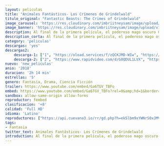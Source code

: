 ```yaml
---
layout: peliculas
title: "Animales Fantásticos- Los Crímenes de Grindelwald"
titulo_original: "Fantastic Beasts: The Crimes of Grindelwald"
image_carousel: 'https://res.cloudinary.com/imbriitneysam/image/upload/v1542758302/crimenes-poster-min.jpg'
image_banner: 'https://res.cloudinary.com/imbriitneysam/image/upload/v1542758303/crimines-banner-min.jpg'
description: Al final de la primera película, el poderoso mago oscuro Gellert Grindelwald (Johnny Depp) fue capturado por MACUSA (Congreso Mágico de los Estados Unidos de América), con la ayuda de Newt Scamander (Eddie Redmayne). Pero, cumpliendo con su amenaza, Grindelwald escapó de su custodia y ha comenzado a reunir seguidores, la mayoría de los cuales no sospechan sus verdaderas intenciones- alzar a los magos purasangre para reinar sobre todas las criaturas no mágicas. En un esfuerzo por frustrar los planes de Grindelwald, Albus Dumbledore (Jude Law) recluta a su antiguo estudiante Newt Scamander, quien accede a prestar su ayuda, sin conocer los peligros que aguardan
description_corta: Al final de la primera película, el poderoso mago oscuro Gellert Grindelwald (Johnny Depp) fue capturado por MACUSA (Congreso Mágico de los Estados Unidos de América), con la ayuda de Newt Scamander (Eddie Redmayne). Pero, cumpliendo con su amenaza, Grindelwald escapó de...
category: 'peliculas'
descargas: 'yes'
descargas2:
    descarga-1: ["1", "https://oload.services/f/zQCKJMD-WIw", "https://www.google.com/s2/favicons?domain=openload.co","OpenLoad","https://res.cloudinary.com/imbriitneysam/image/upload/v1541473684/mexico.png", "Latino", "Full HD"]
    descarga-2: ["2", "https://www.rapidvideo.com/d/G0QDUL1LVX", "https://www.google.com/s2/favicons?domain=www.rapidvideo.com","RapidVideo","https://res.cloudinary.com/imbriitneysam/image/upload/v1541473684/mexico.png", "Latino", "Full HD"]
nuevo: 'new_peliculas'
anio: '2018'
duracion: '2h 14 min'
estrellas: '5'
genero: Fantasía, Drama, Ciencia Ficción
trailer: https://www.youtube.com/embed/Ga6TGV_TBFo
embed: https://www.youtube.com/embed/Ga6TGV_TBFo?rel=0&amp;hd=1&border=0&wmode=opaque&enablejsapi=1&modestbranding=1&controls=1&showinfo=1
sandbox: allow-same-origin allow-forms
reproductor: fembed
clasificacion: '+8'
calidad: 'Full HD'
idioma: 'Latino'
reproductores: ["https://api.cuevana3.io/rr/gd.php?h=ek5lbm9xYWNrS0xJMVp5b21KREk0dFBLbjVkaHhkRGdrOG1jbnBpUnhhS1Z6bVdJWjVXT282bVFqSjJMc3FTcXVNWnFkMmVwMjlUR25KeURkOUNUbzhhU3FadVkyUT09"]
tags:
- Fantasia
twitter_text: Animales Fantásticos- Los Crímenes de Grindelwald
introduction: Al final de la primera película, el poderoso mago oscuro Gellert Grindelwald (Johnny Depp) fue capturado por MACUSA (Congreso Mágico de los Estados Unidos de América), con la ayuda de Newt Scamander (Eddie Redmayne). Pero, cumpliendo con su amenaza, Grindelwald escapó de...
---
```












